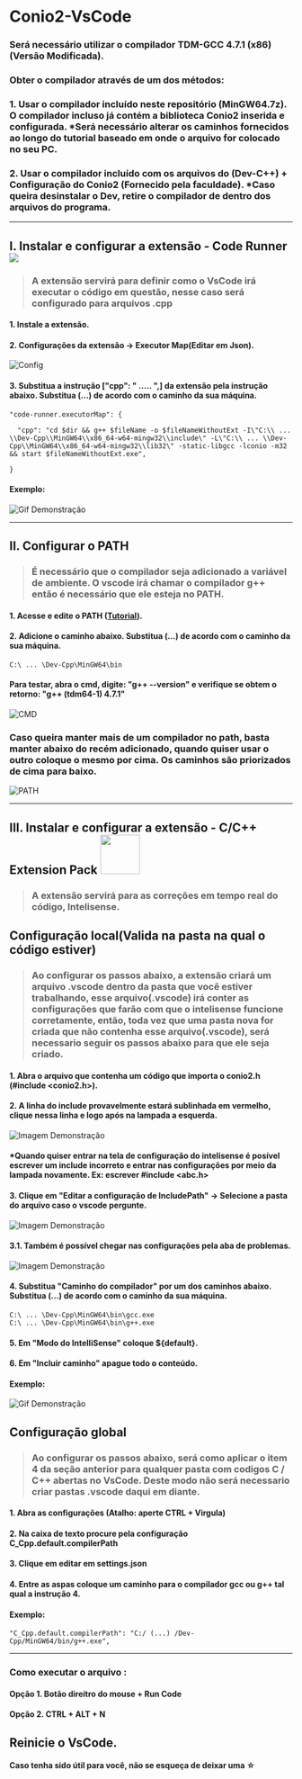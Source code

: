 # Conio2-VsCode
### Será necessário utilizar o compilador TDM-GCC 4.7.1 (x86) (Versão Modificada).
### Obter o compilador através de um dos métodos: 
### 1. Usar o compilador incluído neste repositório (MinGW64.7z). O compilador incluso já contém a biblioteca Conio2 inserida e configurada. *Será necessário alterar os caminhos fornecidos ao longo do tutorial baseado em onde o arquivo for colocado no seu PC.
### 2. Usar o compilador incluído com os arquivos do (Dev-C++) + Configuração do Conio2 (Fornecido pela faculdade). *Caso queira desinstalar o Dev, retire o compilador de dentro dos arquivos do programa.

***

## I. Instalar e configurar a extensão - Code Runner <a href="https://marketplace.visualstudio.com/items?itemName=formulahendry.code-runner"><img src = "https://github.com/mateus-sm/Images/blob/main/CodeRunner.png"></a>
> ### A extensão servirá para definir como o VsCode irá executar o código em questão, nesse caso será configurado para arquivos .cpp
#### 1. Instale a extensão.
#### 2. Configurações da extensão -> Executor Map(Editar em Json).
![Config](https://github.com/mateus-sm/Images/blob/main/Config.png)
#### 3. Substitua a instrução ["cpp": " ..... ",] da extensão pela instrução abaixo. Substitua (...) de acordo com o caminho da sua máquina.

    "code-runner.executorMap": {  

      "cpp": "cd $dir && g++ $fileName -o $fileNameWithoutExt -I\"C:\\ ... \\Dev-Cpp\\MinGW64\\x86_64-w64-mingw32\\include\" -L\"C:\\ ... \\Dev-Cpp\\MinGW64\\x86_64-w64-mingw32\\lib32\" -static-libgcc -lconio -m32 && start $fileNameWithoutExt.exe",  

    }

#### Exemplo:
![Gif Demonstração](https://github.com/mateus-sm/Images/blob/main/Exemplo-CodeRunner.gif)  

***
 
## II. Configurar o PATH
> ### É necessário que o compilador seja adicionado a variável de ambiente. O vscode irá chamar o compilador g++ então é necessário que ele esteja no PATH.
#### 1. Acesse e edite o PATH ([Tutorial](https://www.youtube.com/watch?v=ing2pLCrvxo)).
#### 2. Adicione o caminho abaixo. Substitua (...) de acordo com o caminho da sua máquina.

    C:\ ... \Dev-Cpp\MinGW64\bin

#### Para testar, abra o cmd, digite: "g++ --version" e verifique se obtem o retorno: "g++ (tdm64-1) 4.7.1"
![CMD](https://github.com/mateus-sm/Images/blob/main/cmd.png)

### Caso queira manter mais de um compilador no path, basta manter abaixo do recém adicionado, quando quiser usar o outro coloque o mesmo por cima. Os caminhos são priorizados de cima para baixo.
![PATH](https://github.com/mateus-sm/Images/blob/main/path.png)

***

## III. Instalar e configurar a extensão - C/C++ Extension Pack <a href="https://marketplace.visualstudio.com/items?itemName=ms-vscode.cpptools-extension-pack"><img src = "https://github.com/mateus-sm/Images/blob/main/C-C%2B%2B.png" width = "70"></a>
> ### A extensão servirá para as correções em tempo real do código, Intelisense.
## Configuração local(Valida na pasta na qual o código estiver)
> ### Ao configurar os passos abaixo, a extensão criará um arquivo .vscode dentro da pasta que você estiver trabalhando, esse arquivo(.vscode) irá conter as configurações que farão com que o intelisense funcione corretamente, então, toda vez que uma pasta nova for criada que não contenha esse arquivo(.vscode), será necessario seguir os passos abaixo para que ele seja criado. 
#### 1. Abra o arquivo que contenha um código que importa o conio2.h (#include <conio2.h>).
#### 2. A linha do include provavelmente estará sublinhada em vermelho, clique nessa linha e logo após na lampada a esquerda.
![Imagem Demonstração](https://github.com/mateus-sm/Images/blob/main/IncludePath.png) 
#### *Quando quiser entrar na tela de configuração do intelisense é posível escrever um include incorreto e entrar nas configurações por meio da lampada novamente. Ex: escrever #include <abc.h>
#### 3. Clique em "Editar a configuração de IncludePath" -> Selecione a pasta do arquivo caso o vscode pergunte.
![Imagem Demonstração](https://github.com/mateus-sm/Images/blob/main/IncludePath2.png)  
#### 3.1. Também é possível chegar nas configurações pela aba de problemas.
![Imagem Demonstração](https://github.com/mateus-sm/Images/blob/main/IncludePath3.png)  
#### 4. Substitua "Caminho do compilador" por um dos caminhos abaixo. Substitua (...) de acordo com o caminho da sua máquina.

    C:\ ... \Dev-Cpp\MinGW64\bin\gcc.exe 
    C:\ ... \Dev-Cpp\MinGW64\bin\g++.exe 
    
 #### 5. Em "Modo do IntelliSense" coloque ${default}.
 #### 6. Em "Incluir caminho" apague todo o conteúdo.

#### Exemplo:
 ![Gif Demonstração](https://github.com/mateus-sm/Images/blob/main/Exemplo-C++.gif)  

## Configuração global
> ### Ao configurar os passos abaixo, será como aplicar o item 4 da seção anterior para qualquer pasta com codigos C / C++ abertas no VsCode. Deste modo não será necessario criar pastas .vscode daqui em diante.
#### 1. Abra as configurações (Atalho: aperte CTRL + Virgula)
#### 2. Na caixa de texto procure pela configuração C_Cpp.default.compilerPath 
#### 3. Clique em editar em settings.json
#### 4. Entre as aspas coloque um caminho para o compilador gcc ou g++ tal qual a instrução 4.
#### Exemplo:
    "C_Cpp.default.compilerPath": "C:/ (...) /Dev-Cpp/MinGW64/bin/g++.exe",

***

 ### Como executar o arquivo : 
#### Opção 1. Botão direitro do mouse + Run Code  
#### Opção 2. CTRL + ALT + N
 
 ## Reinicie o VsCode.

#### Caso tenha sido útil para você, não se esqueça de deixar uma ☆
